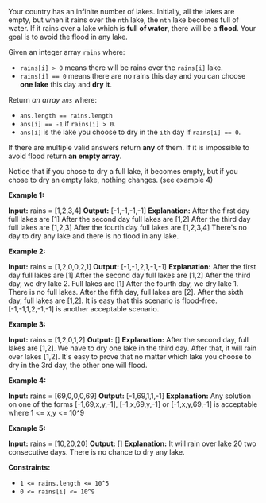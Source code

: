 
Your country has an infinite number of lakes. Initially, all the lakes are empty, but when it rains over the  `nth`  lake, the  `nth`  lake becomes full of water. If it rains over a lake which is  **full of water**, there will be a  **flood**. Your goal is to avoid the flood in any lake.

Given an integer array  `rains`  where:

-   `rains[i] > 0`  means there will be rains over the  `rains[i]`  lake.
-   `rains[i] == 0`  means there are no rains this day and you can choose  **one lake**  this day and  **dry it**.

Return  _an array  `ans`_  where:

-   `ans.length == rains.length`
-   `ans[i] == -1`  if  `rains[i] > 0`.
-   `ans[i]`  is the lake you choose to dry in the  `ith`  day if  `rains[i] == 0`.

If there are multiple valid answers return  **any**  of them. If it is impossible to avoid flood return  **an empty array**.

Notice that if you chose to dry a full lake, it becomes empty, but if you chose to dry an empty lake, nothing changes. (see example 4)

**Example 1:**

**Input:** rains = [1,2,3,4]
**Output:** [-1,-1,-1,-1]
**Explanation:** After the first day full lakes are [1]
After the second day full lakes are [1,2]
After the third day full lakes are [1,2,3]
After the fourth day full lakes are [1,2,3,4]
There's no day to dry any lake and there is no flood in any lake.

**Example 2:**

**Input:** rains = [1,2,0,0,2,1]
**Output:** [-1,-1,2,1,-1,-1]
**Explanation:** After the first day full lakes are [1]
After the second day full lakes are [1,2]
After the third day, we dry lake 2. Full lakes are [1]
After the fourth day, we dry lake 1. There is no full lakes.
After the fifth day, full lakes are [2].
After the sixth day, full lakes are [1,2].
It is easy that this scenario is flood-free. [-1,-1,1,2,-1,-1] is another acceptable scenario.

**Example 3:**

**Input:** rains = [1,2,0,1,2]
**Output:** []
**Explanation:** After the second day, full lakes are  [1,2]. We have to dry one lake in the third day.
After that, it will rain over lakes [1,2]. It's easy to prove that no matter which lake you choose to dry in the 3rd day, the other one will flood.

**Example 4:**

**Input:** rains = [69,0,0,0,69]
**Output:** [-1,69,1,1,-1]
**Explanation:** Any solution on one of the forms [-1,69,x,y,-1], [-1,x,69,y,-1] or [-1,x,y,69,-1] is acceptable where 1 <= x,y <= 10^9

**Example 5:**

**Input:** rains = [10,20,20]
**Output:** []
**Explanation:** It will rain over lake 20 two consecutive days. There is no chance to dry any lake.

**Constraints:**

-   `1 <= rains.length <= 10^5`
-   `0 <= rains[i] <= 10^9`
